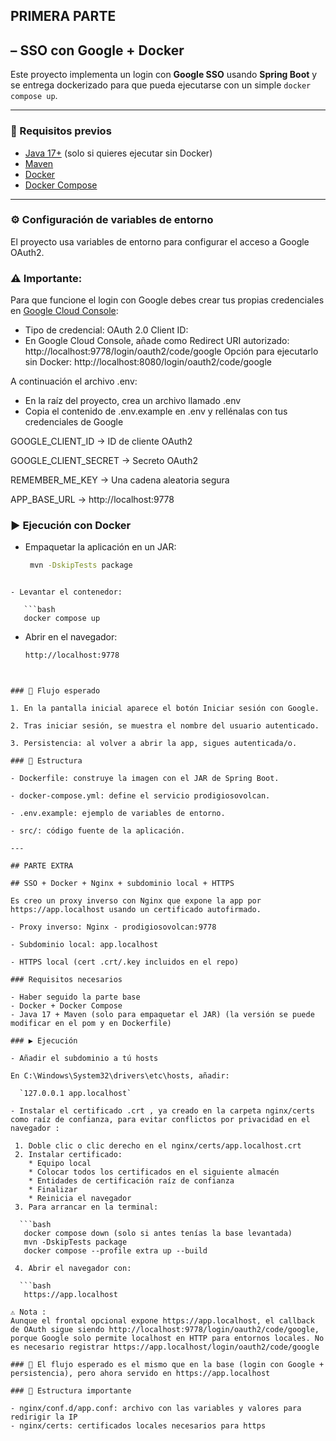 ## PRIMERA PARTE

## – SSO con Google + Docker

Este proyecto implementa un login con **Google SSO** usando **Spring Boot** y se entrega dockerizado para que pueda ejecutarse con un simple `docker compose up`.

---

### 🚀 Requisitos previos
- [Java 17+](https://adoptium.net/) (solo si quieres ejecutar sin Docker)
- [Maven](https://maven.apache.org/)
- [Docker](https://docs.docker.com/get-docker/)
- [Docker Compose](https://docs.docker.com/compose/)

---

### ⚙️ Configuración de variables de entorno

El proyecto usa variables de entorno para configurar el acceso a Google OAuth2.


### ⚠️ Importante:

Para que funcione el login con Google debes crear tus propias credenciales en [Google Cloud Console](https://console.cloud.google.com/welcome?project=seventh-sunbeam-471715-g2):

- Tipo de credencial: OAuth 2.0 Client ID:
- En Google Cloud Console, añade como Redirect URI autorizado:
  http://localhost:9778/login/oauth2/code/google
  Opción para ejecutarlo sin Docker:
  http://localhost:8080/login/oauth2/code/google	

A continuación el archivo .env: 

- En la raíz del proyecto, crea un archivo llamado .env
- Copia el contenido de .env.example en .env y rellénalas con tus credenciales de Google 

GOOGLE_CLIENT_ID → ID de cliente OAuth2

GOOGLE_CLIENT_SECRET → Secreto OAuth2

REMEMBER_ME_KEY → Una cadena aleatoria segura

APP_BASE_URL → http://localhost:9778

### ▶️ Ejecución con Docker

- Empaquetar la aplicación en un JAR:

  ```bash
   mvn -DskipTests package 
```

- Levantar el contenedor:

   ```bash
   docker compose up
```

- Abrir en el navegador:

   ```bash
   http://localhost:9778
```
 

### 🧪 Flujo esperado

1. En la pantalla inicial aparece el botón Iniciar sesión con Google.

2. Tras iniciar sesión, se muestra el nombre del usuario autenticado.

3. Persistencia: al volver a abrir la app, sigues autenticada/o.

### 📂 Estructura

- Dockerfile: construye la imagen con el JAR de Spring Boot.

- docker-compose.yml: define el servicio prodigiosovolcan.

- .env.example: ejemplo de variables de entorno.

- src/: código fuente de la aplicación.

---

## PARTE EXTRA

## SSO + Docker + Nginx + subdominio local + HTTPS

Es creo un proxy inverso con Nginx que expone la app por https://app.localhost usando un certificado autofirmado.

- Proxy inverso: Nginx - prodigiosovolcan:9778

- Subdominio local: app.localhost

- HTTPS local (cert .crt/.key incluidos en el repo)

### Requisitos necesarios

- Haber seguido la parte base
- Docker + Docker Compose
- Java 17 + Maven (solo para empaquetar el JAR) (la versión se puede modificar en el pom y en Dockerfile)

### ▶️ Ejecución

- Añadir el subdominio a tú hosts

En C:\Windows\System32\drivers\etc\hosts, añadir:

  `127.0.0.1 app.localhost`

- Instalar el certificado .crt , ya creado en la carpeta nginx/certs como raíz de confianza, para evitar conflictos por privacidad en el navegador :

 1. Doble clic o clic derecho en el nginx/certs/app.localhost.crt 
 2. Instalar certificado:
	* Equipo local
	* Colocar todos los certificados en el siguiente almacén
	* Entidades de certificación raíz de confianza
	* Finalizar
	* Reinicia el navegador
 3. Para arrancar en la terminal:

  ```bash
   docker compose down (solo si antes tenías la base levantada)
   mvn -DskipTests package 
   docker compose --profile extra up --build 

 4. Abrir el navegador con: 

  ```bash
   https://app.localhost

⚠️ Nota : 
Aunque el frontal opcional expone https://app.localhost, el callback de OAuth sigue siendo http://localhost:9778/login/oauth2/code/google, porque Google solo permite localhost en HTTP para entornos locales. No es necesario registrar https://app.localhost/login/oauth2/code/google
 
### 🧪 El flujo esperado es el mismo que en la base (login con Google + persistencia), pero ahora servido en https://app.localhost

### 📂 Estructura importante 

- nginx/conf.d/app.conf: archivo con las variables y valores para redirigir la IP
- nginx/certs: certificados locales necesarios para https